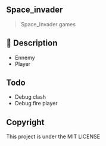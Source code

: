 ## Space_invader

> Space_Invader games

## 📃 Description

* Ennemy
* Player





## Todo

* Debug clash
* Debug fire player


## Copyright
This project is under the MIT LICENSE